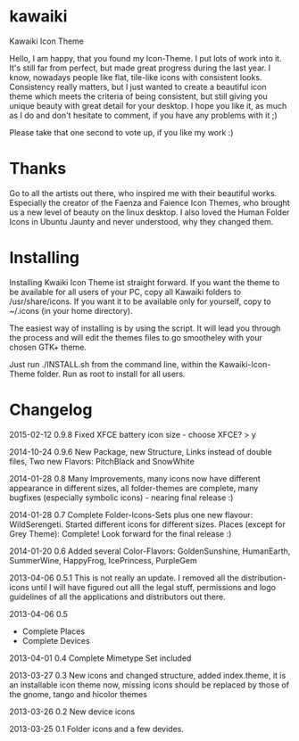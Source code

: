 kawaiki
=======

Kawaiki Icon Theme


Hello, I am happy, that you found my Icon-Theme. I put lots of work into it. It's still far from perfect, but made great progress during the last year. I know, nowadays people like flat, tile-like icons with consistent looks. Consistency really matters, but I just wanted to create a beautiful icon theme which meets the criteria of being consistent, but still giving you unique beauty with great detail for your desktop. I hope you like it, as much as I do and don't hesitate to comment, if you have any problems with it ;)


Please take that one second to vote up, if you like my work :)


Thanks
======

Go to all the artists out there, who inspired me with their beautiful works. Especially the creator of the Faenza and Faience Icon Themes, who brought us a new level of beauty on the linux desktop.
I also loved the Human Folder Icons in Ubuntu Jaunty and never understood, why they changed them.


Installing
==========

Installing Kwaiki Icon Theme ist straight forward. If you want the theme to be available for all users of your PC,
copy all Kawaiki folders to /usr/share/icons.
If you want it to be available only for yourself, copy to ~/.icons (in your home directory).

The easiest way of installing is by using the script. It will lead you through the process
and will edit the themes files to go smootheley with your chosen GTK+ theme.

Just run ./INSTALL.sh from the command line, within the Kawaiki-Icon-Theme folder.
Run as root to install for all users.



Changelog
=========
2015-02-12 0.9.8 Fixed XFCE battery icon size - choose XFCE? > y

2014-10-24 0.9.6 New Package, new Structure, Links instead of double files, Two new Flavors: PitchBlack and SnowWhite

2014-01-28 0.8 Many Improvements, many icons now have different appearance in different sizes, all folder-themes are complete, many bugfixes (especially symbolic icons) - nearing final release :)

2014-01-28 0.7 Complete Folder-Icons-Sets plus one new flavour: WildSerengeti. Started different icons for different sizes. Places (except for Grey Theme): Complete! Look forward for the final release :)

2014-01-20 0.6 Added several Color-Flavors: GoldenSunshine, HumanEarth, SummerWine, HappyFrog, IcePrincess, PurpleGem

2013-04-06 0.5.1
This is not really an update. I removed all the distribution-icons until I will have figured out alll the legal stuff, permissions and logo guidelines of all the applications and distributors out there.

2013-04-06 0.5
+ Complete Places
+ Complete Devices

2013-04-01 0.4 Complete Mimetype Set included

2013-03-27 0.3 New icons and changed structure, added index.theme, it is an installable icon theme now, missing icons should be replaced by those of the gnome, tango and hicolor themes

2013-03-26 0.2 New device icons

2013-03-25 0.1 Folder icons and a few devides.
